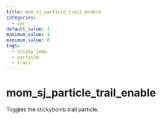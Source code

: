 ```yaml
---
title: mom_sj_particle_trail_enable
categories:
  - var
default_value: 1
maximum_value: 1
minimum_value: 0
tags:
  - sticky jump
  - particle
  - trail
---
```


# mom_sj_particle_trail_enable

Toggles the stickybomb trail particle.
